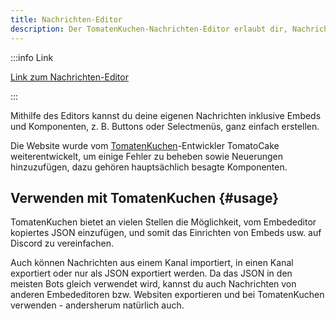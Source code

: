 ```yaml
---
title: Nachrichten-Editor
description: Der TomatenKuchen-Nachrichten-Editor erlaubt dir, Nachrichteninhalte, Embeds und Komponenten auf einer Website zu bearbeiten.
---
```


:::info Link

[Link zum Nachrichten-Editor](https://embed.tomatenkuchen.com)

:::

Mithilfe des Editors kannst du deine eigenen Nachrichten inklusive Embeds und Komponenten, z. B. Buttons oder Selectmenüs, ganz einfach erstellen.

Die Website wurde vom [TomatenKuchen](/about)-Entwickler TomatoCake weiterentwickelt, um einige Fehler zu beheben sowie Neuerungen hinzuzufügen, dazu gehören hauptsächlich besagte Komponenten.

## Verwenden mit TomatenKuchen {#usage}

TomatenKuchen bietet an vielen Stellen die Möglichkeit, vom Embededitor kopiertes JSON einzufügen, und somit das Einrichten von Embeds usw. auf Discord zu vereinfachen.

Auch können Nachrichten aus einem Kanal importiert, in einen Kanal exportiert oder nur als JSON exportiert werden. Da das JSON in den meisten Bots gleich verwendet wird, kannst du auch Nachrichten von anderen Embededitoren bzw. Websiten exportieren und bei TomatenKuchen verwenden - andersherum natürlich auch.
